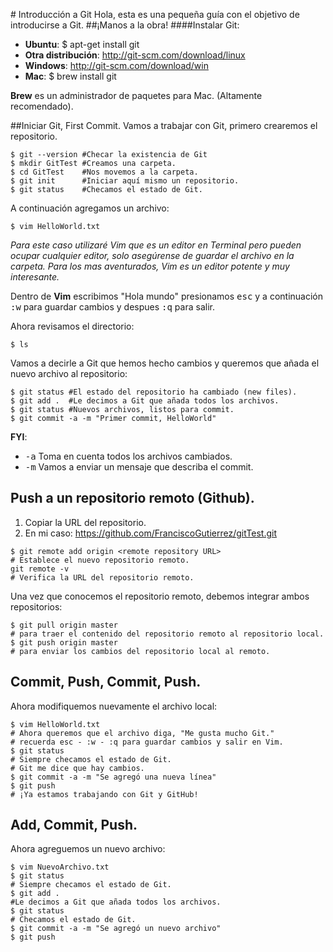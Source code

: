 # Introducción a Git
Hola, esta es una pequeña guía con el objetivo de introducirse a Git.
##¡Manos a la obra!
####Instalar Git:
* **Ubuntu**: $ apt-get install git
* **Otra distribución**: http://git-scm.com/download/linux
* **Windows**: http://git-scm.com/download/win
* **Mac**: $ brew install git

**Brew** es un administrador de paquetes para Mac. (Altamente recomendado).

##Iniciar Git, First Commit.
Vamos a trabajar con Git, primero crearemos el repositorio.
```shell
$ git --version #Checar la existencia de Git
$ mkdir GitTest #Creamos una carpeta.
$ cd GitTest    #Nos movemos a la carpeta.
$ git init      #Iniciar aquí mismo un repositorio.
$ git status    #Checamos el estado de Git.
```
A continuación agregamos un archivo:
```shell
$ vim HelloWorld.txt
```
*Para este caso utilizaré Vim que es un editor en Terminal pero pueden ocupar cualquier editor, solo asegúrense de guardar el archivo en la carpeta. Para los mas aventurados, Vim es un editor potente y muy interesante.*

Dentro de **Vim** escribimos "Hola mundo" presionamos <kbd>esc</kbd> y a continuación <kbd>:w</kbd> para guardar cambios y despues <kbd>:q</kbd> para salir.

Ahora revisamos el directorio:
```shell
$ ls
```
Vamos a decirle a Git que hemos hecho cambios y queremos que añada el nuevo archivo al repositorio:
```shell
$ git status #El estado del repositorio ha cambiado (new files).
$ git add .  #Le decimos a Git que añada todos los archivos.
$ git status #Nuevos archivos, listos para commit.
$ git commit -a -m "Primer commit, HelloWorld"
```
**FYI**:
* <kbd>-a</kbd> Toma en cuenta todos los archivos cambiados.
* <kbd>-m</kbd> Vamos a enviar un mensaje que describa el commit.

## Push a un repositorio remoto (Github).
1. Copiar la URL del repositorio.
2. En mi caso: https://github.com/FranciscoGutierrez/gitTest.git

```shell
$ git remote add origin <remote repository URL>
# Establece el nuevo repositorio remoto.
git remote -v
# Verifica la URL del repositorio remoto.
```
Una vez que conocemos el repositorio remoto, debemos integrar ambos repositorios:
```shell
$ git pull origin master
# para traer el contenido del repositorio remoto al repositorio local.
$ git push origin master
# para enviar los cambios del repositorio local al remoto.
```
## Commit, Push, Commit, Push.
Ahora modifiquemos nuevamente el archivo local:
```shell
$ vim HelloWorld.txt
# Ahora queremos que el archivo diga, "Me gusta mucho Git."
# recuerda esc - :w - :q para guardar cambios y salir en Vim.
$ git status
# Siempre checamos el estado de Git.
# Git me dice que hay cambios.
$ git commit -a -m "Se agregó una nueva línea"
$ git push
# ¡Ya estamos trabajando con Git y GitHub!
```
## Add, Commit, Push.
Ahora agreguemos un nuevo archivo:
```shell
$ vim NuevoArchivo.txt
$ git status
# Siempre checamos el estado de Git.
$ git add .
#Le decimos a Git que añada todos los archivos.
$ git status
# Checamos el estado de Git.
$ git commit -a -m "Se agregó un nuevo archivo"
$ git push
```
